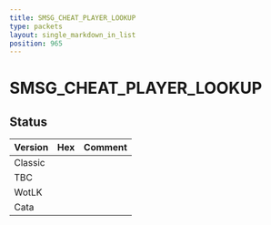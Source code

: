 ```yaml
---
title: SMSG_CHEAT_PLAYER_LOOKUP
type: packets
layout: single_markdown_in_list
position: 965
---
```


# SMSG_CHEAT_PLAYER_LOOKUP

## Status

Version | Hex | Comment
---------- | ---------- | ---------- 
Classic |  |  
TBC |  |  
WotLK |  |  
Cata |  |  
